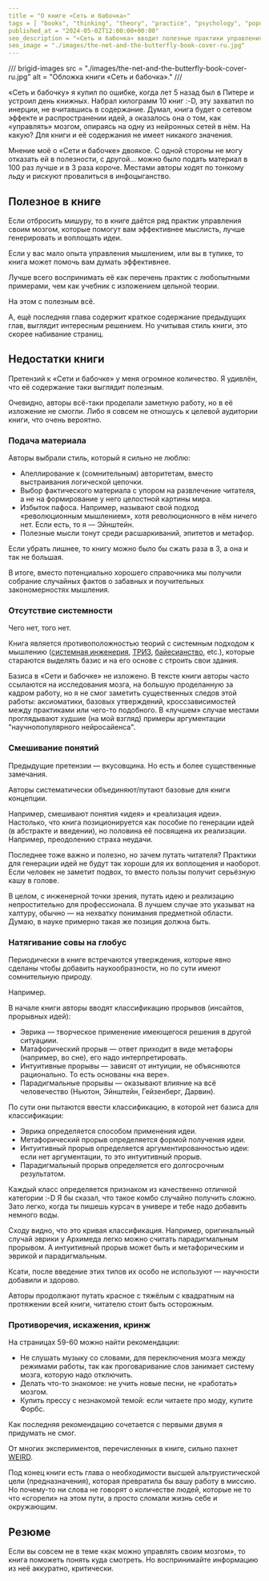 ```yaml
---
title = "О книге «Сеть и бабочка»"
tags = [ "books", "thinking", "theory", "practice", "psychology", "popular-philosophy-books"]
published_at = "2024-05-02T12:00:00+00:00"
seo_description = "«Сеть и бабочка» вводит полезные практики управления мозгом, но воспринимать написанное надо через внутреннего критика."
seo_image = "./images/the-net-and-the-butterfly-book-cover-ru.jpg"
---
```


/// brigid-images
src = "./images/the-net-and-the-butterfly-book-cover-ru.jpg"
alt = "Обложка книги «Сеть и бабочка»."
///

«Сеть и бабочку» я купил по ошибке, когда лет 5 назад был в Питере и устроил день книжных. Набрал килограмм 10 книг :-D, эту захватил по инерции, не вчитавшись в содержание. Думал, книга будет о сетевом эффекте и распространении идей, а оказалось она о том, как «управлять» мозгом, опираясь на одну из нейронных сетей в нём. На какую? Для книги и её содержания не имеет никакого значения.

Мнение моё о «Сети и бабочке» двоякое. С одной стороны не могу отказать ей в полезности, с другой… можно было подать материал в 100 раз лучше и в 3 раза короче. Местами авторы ходят по тонкому льду и рискуют провалиться в инфоцыганство.

<!-- more -->

## Полезное в книге

Если отбросить мишуру, то в книге даётся ряд практик управления своим мозгом, которые помогут вам эффективнее мыслисть, лучше генерировать и воплощать идеи.

Если у вас мало опыта управления мышлением, или вы в тупике, то книга может помочь вам думать эффективнее.

Лучше всего воспринимать её как перечень практик с любопытными примерами, чем как учебник с изложением цельной теории.

На этом с полезным всё.

А, ещё последняя глава содержит краткое содержание предыдущих глав, выглядит интересным решением. Но учитывая стиль книги, это скорее набивание страниц.

## Недостатки книги

Претензий к «Сети и бабочке» у меня огромное количество. Я удивлён, что её содержание таки выглядит полезным.

Очевидно, авторы всё-таки проделали заметную работу, но в её изложение не смогли. Либо я совсем не отношусь к целевой аудитории книги, что очень вероятно.

### Подача материала

Авторы выбрали стиль, который я сильно не люблю:

- Апеллирование к (сомнительным) авторитетам, вместо выстраивания логической цепочки.
- Выбор фактического материала с упором на развлечение читателя, а не на формирование у него целостной картины мира.
- Избыток пафоса. Например, называют свой подход «революционным мышлением», хотя революционного в нём ничего нет. Если есть, то я — Эйнштейн.
- Полезные мысли тонут среди расшаркиваний, эпитетов и метафор.

Если убрать лишнее, то книгу можно было бы сжать раза в 3, а она и так не большая.

В итоге, вместо потенциально хорошего справочника мы получили собрание случайных фактов о забавных и поучительных закономерностях мышления.

###  Отсутствие системности

Чего нет, того нет.

Книга является противоположностью теорий с системным подходом к мышлению ([системная инженерия](https://ru.wikipedia.org/wiki/Системная_инженерия), [ТРИЗ](https://ru.wikipedia.org/wiki/Теория_решения_изобретательских_задач), [байесианство](https://ru.wikipedia.org/wiki/Байесианство), etc.), которые стараются выделять базис и на его основе с строить свои здания.

Базиса в «Сети и бабочке» не изложено. В тексте книги авторы часто ссылаются на исследования мозга, на большую проделанную за кадром работу, но я не смог заметить существенных следов этой работы: аксиоматики, базовых утверждений, кроссзависимостей между практиками или чего-то подобного. В «лучшем» случае местами проглядывают худшие (на мой взгляд) примеры аргументации "научнопопулярного нейросайенса".

### Смешивание понятий

Предыдущие претензии — вкусовщина. Но есть и более существенные замечания.

Авторы систематически объединяют/путают базовые для книги концепции.

Например, смешивают понятия «идея» и «реализация идеи». Настолько, что книга позиционируется как пособие по генерации идей (в абстракте и введении), но половина её посвящена их реализации. Например, преодолению страха неудачи.

Последнее тоже важно и полезно, но зачем путать читателя? Практики для генерации идей не будут так хороши для их воплощения и наоборот. Если человек не заметит подвох, то вместо пользы получит серьёзную кашу в голове.

В целом, с инженерной точки зрения, путать идею и реализацию непростительно для профессионала. В лучшем случае это указыват на халтуру, обычно — на нехватку понимания предметной области. Думаю, в науке примерно такая же позиция должна быть.

### Натягивание совы на глобус

Периодически в книге встречаются утверждения, которые явно сделаны чтобы добавить наукообразности, но по сути имеют сомнительную природу.

Например.

В начале книги авторы вводят классификацию прорывов (инсайтов, прорывных идей):

- Эврика — творческое применение имеющегося решения в другой ситуациии.
- Матафорический прорыв — ответ приходит в виде метафоры (например, во сне), его надо интерпретировать.
- Интуитивные прорывы — зависят от интуиции, не объясняются рационально. То есть основаны «на вере».
- Парадигмальные прорывы — оказывают влияние на всё человечество (Ньютон, Эйнштейн, Гейзенберг, Дарвин).

По сути они пытаются ввести классификацию, в которой нет базиса для классификации:

- Эврика определяется способом применения идеи.
- Метафорический прорыв определяется формой получения идеи.
- Интуитивный прорыв определяется аргументированностью идеи: если нет аргументации, то это интуитивный прорыв.
- Парадигмальный прорыв определяется его долгосрочным результатом.

Каждый класс определяется признаком из качественно отличной категории :-D Я бы сказал, что такое комбо случайно получить сложно. Зато легко, когда ты пишешь курсач в универе и тебе надо добавить немного воды.

Сходу видно, что это кривая классификация. Например, оригинальный случай эврики у Архимеда легко можно считать парадигмальным прорывом. А интуитивный прорыв может быть и метафорическим и эврикой и парадигмальным.

Ксати, после введение этих типов их особо не используют — научности добавили и здорово.

Авторы продолжают путать красное с тяжёлым с квадратным на протяжении всей книги, читателю стоит быть осторожным.

### Противоречия, искажения, кринж

На страницах 59-60 можно найти рекомендации:

- Не слушать музыку со словами, для переключения мозга между режимами работы, так как проговаривание слов занимает систему мозга, которую надо отключить.
- Делать что-то знакомое: не учить новые песни, не «работать» мозгом.
- Купить прессу с незнакомой темой: если читаете про моду, купите Форбс.

Как последняя рекомендацию сочетается с первыми двумя я придумать не смог.

От многих экспериментов, перечисленных в книге, сильно пахнет [WEIRD](https://en.wikipedia.org/wiki/Psychology#WEIRD_bias).

Под конец книги есть глава о необходимости высшей альтруистической цели (предназначения), которая превратила бы вашу работу в миссию. Но почему-то ни слова не говорят о количестве людей, которые не то что «сгорели» на этом пути, а просто сломали жизнь себе и окружающим.

## Резюме

Если вы совсем не в теме «как можно управлять своим мозгом», то книга поможеть понять куда смотреть. Но воспринимайте информацию из неё аккуратно, критически.
